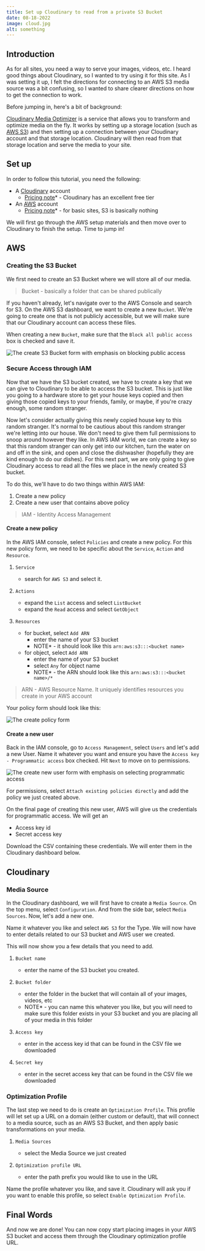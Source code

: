 ```yaml
---
title: Set up Cloudinary to read from a private S3 Bucket
date: 08-18-2022
image: cloud.jpg
alt: something
---
```


## Introduction

As for all sites, you need a way to serve your images, videos, etc. I heard good things about Cloudinary, so I wanted to try using it for this site. As I was setting it up, I felt the directions for connecting to an AWS S3 media source was a bit confusing, so I wanted to share clearer directions on how to get the connection to work.

Before jumping in, here's a bit of background:

[Cloudinary Media Optimizer](https://cloudinary.com/documentation/media_optimizer) is a service that allows you to transform and optimize media on the fly. It works by setting up a storage location (such as [AWS S3](https://aws.amazon.com/s3/)) and then setting up a connection between your Cloudinary account and that storage location. Cloudinary will then read from that storage location and serve the media to your site.

## Set up

In order to follow this tutorial, you need the following:

- A [Cloudinary](https://cloudinary.com/) account
  - [Pricing note](https://cloudinary.com/pricing)\* - Cloudinary has an excellent free tier
- An [AWS](https://aws.amazon.com/) account
  - [Pricing note](https://aws.amazon.com/s3/pricing/)\* - for basic sites, S3 is basically nothing

We will first go through the AWS setup materials and then move over to Cloudinary to finish the setup. Time to jump in!

## AWS

### Creating the S3 Bucket

We first need to create an S3 Bucket where we will store all of our media.

> Bucket - basically a folder that can be shared publically

If you haven't already, let's navigate over to the AWS Console and search for S3. On the AWS S3 dashboard, we want to create a new `Bucket`. We're going to create one that is not publicly accessible, but we will make sure that our Cloudinary account can access these files.

When creating a new `Bucket`, make sure that the `Block all public access` box is checked and save it.

![The create S3 Bucket form with emphasis on blocking public access](https://cedomir.mo.cloudinary.net/assets/cloudinary-s3-connection/create-s3-bucket.png?tx=q_auto,f_auto,w_550)

### Secure Access through IAM

Now that we have the S3 bucket created, we have to create a key that we can give to Cloudinary to be able to access the S3 bucket. This is just like you going to a hardware store to get your house keys copied and then giving those copied keys to your friends, family, or maybe, if you're crazy enough, some random stranger.

Now let's consider actually giving this newly copied house key to this random stranger. It's normal to be cautious about this random stranger we're letting into our house. We don't need to give them full permissions to snoop around however they like. In AWS IAM world, we can create a key so that this random stranger can only get into our kitchen, turn the water on and off in the sink, and open and close the dishwasher (hopefully they are kind enough to do our dishes). For this next part, we are only going to give Cloudinary access to read all the files we place in the newly created S3 bucket.

To do this, we'll have to do two things within AWS IAM:

1. Create a new policy
2. Create a new user that contains above policy

> IAM - Identity Access Management

#### Create a new policy

In the AWS IAM console, select `Policies` and create a new policy. For this new policy form, we need to be specific about the `Service`, `Action` and `Resource`.

1. `Service`

   - search for `AWS S3` and select it.

2. `Actions`

   - expand the `List` access and select `ListBucket`
   - expand the `Read` access and select `GetObject`

3. `Resources`

   - for bucket, select `Add ARN`
     - enter the name of your S3 bucket
     - NOTE\* - it should look like this `arn:aws:s3:::<bucket name>`
   - for object, select `Add ARN`
     - enter the name of your S3 bucket
     - select `Any` for object name
     - NOTE* - the ARN should look like this `arn:aws:s3:::<bucket name>/*`

> ARN - AWS Resource Name. It uniquely identifies resources you create in your AWS account

Your policy form should look like this:

![The create policy form](https://cedomir.mo.cloudinary.net/assets/cloudinary-s3-connection/aws-new-policy.png?tx=q_auto,f_auto,w_350)

#### Create a new user

Back in the IAM console, go to `Access Management`, select `Users` and let's add a new User. Name it whatever you want and ensure you have the `Access key - Programmatic access` box checked. Hit `Next` to move on to permissions.

![The create new user form with emphasis on selecting programmatic access](https://cedomir.mo.cloudinary.net/assets/cloudinary-s3-connection/new-aws-user.png?tx=q_auto,f_auto,w_350)

For permissions, select `Attach existing policies directly` and add the policy we just created above.

On the final page of creating this new user, AWS will give us the credentials for programmatic access. We will get an

- Access key id
- Secret access key

Download the CSV containing these credentials. We will enter them in the Cloudinary dashboard below.

## Cloudinary

### Media Source

In the Cloudinary dashboard, we will first have to create a `Media Source`. On the top menu, select `Configuration`. And from the side bar, select `Media Sources`. Now, let's add a new one.

Name it whatever you like and select `AWS S3` for the Type. We will now have to enter details related to our S3 bucket and AWS user we created.

This will now show you a few details that you need to add.

1. `Bucket name`

   - enter the name of the S3 bucket you created.

2. `Bucket folder`

   - enter the folder in the bucket that will contain all of your images, videos, etc
   - NOTE\* - you can name this whatever you like, but you will need to make sure this folder exists in your S3 bucket and you are placing all of your media in this folder

3. `Access key`

   - enter in the access key id that can be found in the CSV file we downloaded

4. `Secret key`

   - enter in the secret access key that can be found in the CSV file we downloaded

### Optimization Profile

The last step we need to do is create an `Optimization Profile`. This profile will let set up a URL on a domain (either custom or default), that will connect to a media source, such as an AWS S3 Bucket, and then apply basic transformations on your media.

1. `Media Sources`

   - select the Media Source we just created

2. `Optimization profile URL`

   - enter the path prefix you would like to use in the URL

Name the profile whatever you like, and save it. Cloudinary will ask you if you want to enable this profile, so select `Enable Optimization Profile`.

## Final Words

And now we are done! You can now copy start placing images in your AWS S3 bucket and access them through the Cloudinary optimization profile URL.
